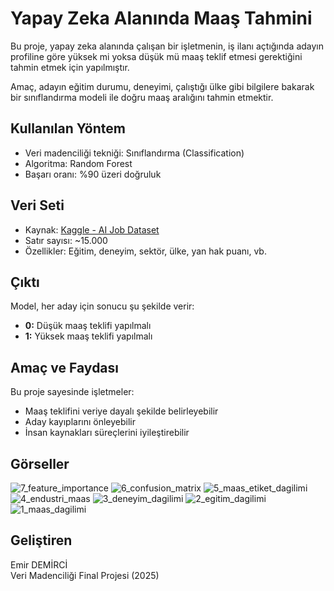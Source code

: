 # Yapay Zeka Alanında Maaş Tahmini

Bu proje, yapay zeka alanında çalışan bir işletmenin, iş ilanı açtığında adayın profiline göre yüksek mi yoksa düşük mü maaş teklif etmesi gerektiğini tahmin etmek için yapılmıştır.

Amaç, adayın eğitim durumu, deneyimi, çalıştığı ülke gibi bilgilere bakarak bir sınıflandırma modeli ile doğru maaş aralığını tahmin etmektir.

## Kullanılan Yöntem

- Veri madenciliği tekniği: Sınıflandırma (Classification)
- Algoritma: Random Forest
- Başarı oranı: %90 üzeri doğruluk

## Veri Seti

- Kaynak: [Kaggle - AI Job Dataset](https://www.kaggle.com/datasets/mukuldeshantri/ecommerce-fashion-dataset)
- Satır sayısı: ~15.000
- Özellikler: Eğitim, deneyim, sektör, ülke, yan hak puanı, vb.

## Çıktı

Model, her aday için sonucu şu şekilde verir:

- **0:** Düşük maaş teklifi yapılmalı
- **1:** Yüksek maaş teklifi yapılmalı

## Amaç ve Faydası

Bu proje sayesinde işletmeler:

- Maaş teklifini veriye dayalı şekilde belirleyebilir
- Aday kayıplarını önleyebilir
- İnsan kaynakları süreçlerini iyileştirebilir

## Görseller

![7_feature_importance](https://github.com/user-attachments/assets/04f2e530-f73d-462b-b38b-14f97d12a832)
![6_confusion_matrix](https://github.com/user-attachments/assets/96a7db2d-4482-42f6-86e0-01e2217df921)
![5_maas_etiket_dagilimi](https://github.com/user-attachments/assets/0e53a0ec-2677-4ee3-b35c-4295d90064c7)
![4_endustri_maas](https://github.com/user-attachments/assets/3278b648-30e4-4e79-8ddb-2f0f567b983f)
![3_deneyim_dagilimi](https://github.com/user-attachments/assets/04a1fd8b-817c-4bd4-b43d-f608b1b0162f)
![2_egitim_dagilimi](https://github.com/user-attachments/assets/50d77f43-9b0f-4e5a-b577-ab1c954c3014)
![1_maas_dagilimi](https://github.com/user-attachments/assets/832fd42e-e8ad-4d07-8015-42f6c33ab3fc)

  

## Geliştiren

Emir DEMİRCİ  
Veri Madenciliği Final Projesi (2025)
